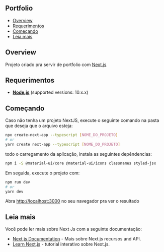 ## Portfolio
- [Overview](#overview)
- [Requerimentos](#Requerimentos)
- [Começando](#Começando)
- [Leia mais](#Leia-mais)

## Overview

Projeto criado pra servir de portfolio com [Next.js](https://nextjs.org/)

## Requerimentos

- **[Node.js](https://www.nodejs.org/)** (supported versions: 10.x.x)

## Começando

Caso não tenha um projeto NextJS,  execute o seguinte comando na pasta que deseja que o arquivo esteja:

```bash
npx create-next-app --typescript [NOME_DO_PROJETO]
# or
yarn create next-app --typescript [NOME_DO_PROJETO]
```

todo o carregamento da aplicação, instala as seguintes depêndencias:

```bash
npm i -S @material-ui/core @material-ui/icons classnames styled-jsx
```

Em seguida, execute o projeto com:

```bash
npm run dev
# or
yarn dev
```

Abra [http://localhost:3000](http://localhost:3000) no seu navegador pra ver o resultado

## Leia mais

Você pode ler mais sobre Next Js com a seguinte documentação:

- [Next.js Documentation](https://nextjs.org/docs) - Mais sobre Next.js recursos and API.
- [Learn Next.js](https://nextjs.org/learn) - tutorial interativo sobre Next.js.
